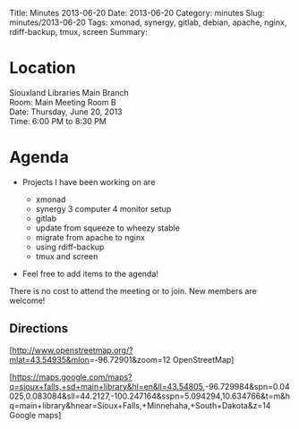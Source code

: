 Title: Minutes 2013-06-20
Date: 2013-06-20 
Category: minutes 
Slug: minutes/2013-06-20
Tags: xmonad, synergy, gitlab, debian, apache, nginx, rdiff-backup, tmux, screen
Summary:

Location
========

Siouxland Libraries Main Branch  
Room: Main Meeting Room B  
Date: Thursday, June 20, 2013  
Time: 6:00 PM to 8:30 PM  

Agenda
======

-   Projects I have been working on are
    -   xmonad
    -   synergy 3 computer 4 monitor setup
    -   gitlab
    -   update from squeeze to wheezy stable
    -   migrate from apache to nginx
    -   using rdiff-backup
    -   tmux and screen

-   Feel free to add items to the agenda!

There is no cost to attend the meeting or to join. New members are
welcome!

Directions
----------

[<http://www.openstreetmap.org/?mlat=43.54935&mlon>=-96.72901&zoom=12
OpenStreetMap]

[<https://maps.google.com/maps?q=sioux+falls,+sd+main+library&hl=en&ll=43.54805>,-96.729984&spn=0.04025,0.083084&sll=44.2127,-100.247164&sspn=5.094294,10.634766&t=m&hq=main+library&hnear=Sioux+Falls,+Minnehaha,+South+Dakota&z=14
Google maps]
